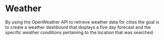 # Weather

By using the OpenWeather API to retrieve weather data for cities the goal is to create a weather dashbourd that displays a five day forecast and the specific weather conditions pertaining to the location that was searched.

